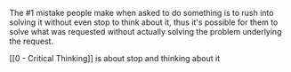 The #1 mistake people make when asked to do something is to rush into solving it without even stop to think about it, thus it's possible for them to solve what was requested without actually solving the problem underlying the request.

[[0 - Critical Thinking]] is about stop and thinking about it